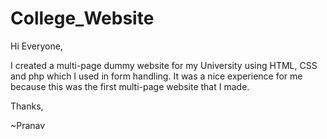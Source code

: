# College_Website

Hi Everyone,

I created a multi-page dummy website for my University using HTML, CSS and php which I used in form handling. It was a nice experience for me because this was the first multi-page website that I made.

Thanks,

~Pranav
